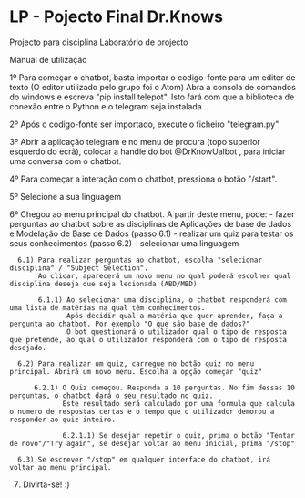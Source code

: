 # LP - Pojecto Final Dr.Knows
 Projecto para disciplina Laboratório de projecto


Manual de utilização

 1º Para começar o chatbot, basta importar o codigo-fonte para um editor de texto (O editor utilizado pelo grupo foi o Atom)
    Abra a consola de comandos do windows e escreva "pip install telepot". Isto fará com que a biblioteca de conexão entre o Python e o telegram seja instalada

 2º Após o codigo-fonte ser importado, execute o ficheiro "telegram.py"

3º Abrir a aplicação telegram e no menu de procura (topo superior esquerdo do ecrã), colocar a handle do bot @DrKnowUalbot ,
   para iniciar uma conversa  com o chatbot.

4º Para começar a interação com o chatbot, pressiona o botão "/start".

5º Selecione a sua linguagem

6º Chegou ao menu principal do chatbot. A partir deste menu, pode:
      - fazer perguntas ao chatbot sobre as disciplinas de Aplicações de base de dados e Modelação de Base de Dados (passo 6.1)
      - realizar um quiz para testar os seus conhecimentos (passo 6.2)
      - selecionar uma linguagem

      6.1) Para realizar perguntas ao chatbot, escolha "selecionar disciplina" / "Subject Selection".
           Ao clicar, aparecerá um novo menu no qual poderá escolher qual disciplina deseja que seja lecionada (ABD/MBD)

           6.1.1) Ao selecionar uma disciplina, o chatbot responderá com uma lista de matérias na qual têm conhecimentos.
                  Após decidir qual a matéria que quer aprender, faça a pergunta ao chatbot. Por exemplo "O que são base de dados?"
                  O bot questionará o utilizador qual o tipo de resposta que pretende, ao qual o utilizador responderá com o tipo de resposta desejado.

      6.2) Para realizar um quiz, carregue no botão quiz no menu principal. Abrirá um novo menu. Escolha a opção começar "quiz"

          6.2.1) O Quiz começou. Responda a 10 perguntas. No fim dessas 10 perguntas, o chatbot dará o seu resultado no quiz.
                 Este resultado será calculado por uma formula que calcula o numero de respostas certas e o tempo que o utilizador demorou a responder ao quiz inteiro.

                 6.2.1.1) Se desejar repetir o quiz, prima o botão "Tentar de novo"/"Try again", se desejar voltar ao menu inicial, prima "/stop"

      6.3) Se escrever "/stop" em qualquer interface do chatbot, irá voltar ao menu principal.

7) Divirta-se! :)
